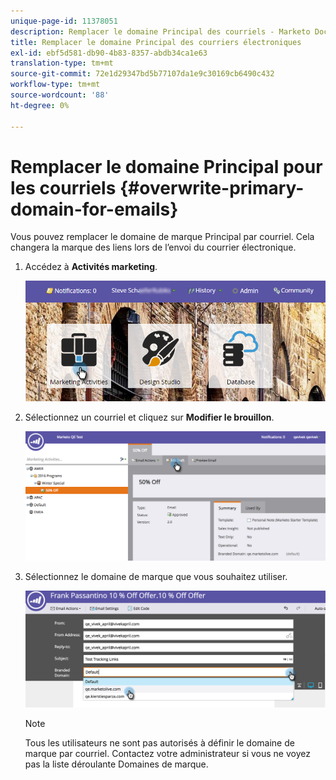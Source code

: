 ```yaml
---
unique-page-id: 11378051
description: Remplacer le domaine Principal des courriels - Marketo Docs - Documentation du produit
title: Remplacer le domaine Principal des courriers électroniques
exl-id: ebf5d581-db90-4b83-8357-abdb34ca1e63
translation-type: tm+mt
source-git-commit: 72e1d29347bd5b77107da1e9c30169cb6490c432
workflow-type: tm+mt
source-wordcount: '88'
ht-degree: 0%

---
```


# Remplacer le domaine Principal pour les courriels {#overwrite-primary-domain-for-emails}

Vous pouvez remplacer le domaine de marque Principal par courriel. Cela changera la marque des liens lors de l’envoi du courrier électronique.

1. Accédez à **Activités marketing**.

   ![](assets/login-marketing-activities.png)

1. Sélectionnez un courriel et cliquez sur **Modifier le brouillon**.

   ![](assets/image2016-8-26-11-3a48-3a7.png)

1. Sélectionnez le domaine de marque que vous souhaitez utiliser.

   ![](assets/image2016-8-12-11-3a5-3a29.png)

   >[!NOTE]
   >
   >Tous les utilisateurs ne sont pas autorisés à définir le domaine de marque par courriel. Contactez votre administrateur si vous ne voyez pas la liste déroulante Domaines de marque.
